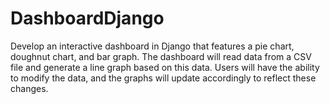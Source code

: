 # DashboardDjango
Develop an interactive dashboard in Django that features a pie chart, doughnut chart, and bar graph. The dashboard will read data from a CSV file and generate a line graph based on this data. Users will have the ability to modify the data, and the graphs will update accordingly to reflect these changes.
